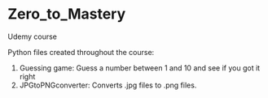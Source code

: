 # Zero_to_Mastery
Udemy course

Python files created throughout the course:
1) Guessing game: Guess a number between 1 and 10 and see if you got it right
2) JPGtoPNGconverter: Converts .jpg files to .png files.
